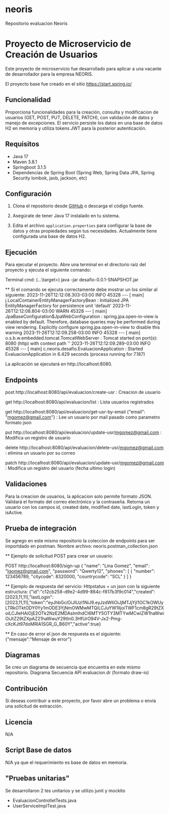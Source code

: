 # neoris
Repositorio evaluacion Neoris

# Proyecto de Microservicio de Creación de Usuarios

Este proyecto de microservicio fue desarrollado para aplicar a una vacante de desarrollador para la empresa NEORIS.

El proyecto base fue creado en el sitio https://start.spring.io/

## Funcionalidad
Proporciona funcionalidades para la creación, consulta y modificacion de usuarios (GET, POST, PUT, DELETE, PATCH), con validación de datos y manejo de excepciones. 
El servicio persiste los datos en una base de datos H2 en memoria y utiliza tokens JWT para la posterior autenticación.

## Requisitos

- Java 17
- Maven 3.8.1
- Springboot 3.1.5
- Dependencias de Spring Boot (Spring Web, Spring Data JPA, Spring Security lombok, jaxb, jackson, etc)

## Configuración

1. Clona el repositorio desde [GitHub](https://github.com/tu-usuario/tu-repo) o descarga el código fuente.

2. Asegúrate de tener Java 17 instalado en tu sistema.

3. Edita el archivo `application.properties` para configurar la base de datos y otras propiedades según tus necesidades.
   Actualmente tiene configurada una base de datos H2.

## Ejecución

Para ejecutar el proyecto. Abre una terminal en el directorio raíz del proyecto y ejecuta el siguiente comando:

Terminal cmd: (...\target>)
java -jar desafio-0.0.1-SNAPSHOT.jar


** Si el comando se ejecuta correctamente debe mostrar un los similar al siguiente:
2023-11-26T12:12:08.303-03:00  INFO 45328 --- [           main] j.LocalContainerEntityManagerFactoryBean : Initialized JPA EntityManagerFactory for persistence unit 'default'
2023-11-26T12:12:08.804-03:00  WARN 45328 --- [           main] JpaBaseConfiguration$JpaWebConfiguration : spring.jpa.open-in-view is enabled by default. Therefore, database queries may be performed during view rendering. Explicitly configure spring.jpa.open-in-view to disable this warning
2023-11-26T12:12:09.258-03:00  INFO 45328 --- [           main] o.s.b.w.embedded.tomcat.TomcatWebServer  : Tomcat started on port(s): 8080 (http) with context path ''
2023-11-26T12:12:09.289-03:00  INFO 45328 --- [           main] c.neoris.desafio.EvaluacionApplication   : Started EvaluacionApplication in 6.429 seconds (process running for 7.187)

La aplicación se ejecutará en http://localhost:8080.

## Endpoints
post http://localhost:8080/api/evaluacion/create-usr   : Creacion de usuario

get http://localhost:8080/api/evaluacion/list          : Lista usuarios registrados

get http://localhost:8080/api/evaluacion/get-usr-by-email {"email": "mgomez@gmail.com"} : Lee un usuario por mail pasado como parametro formato json

put http://localhost:8080/api/evaluacion/update-usr/mgomez@gmail.com : Modifica un registro de usuario

delete http://localhost:8080/api/evaluacion/delete-usr/mgomez@gmail.com : elimina un usuario por su correo

patch http://localhost:8080/api/evaluacion/update-usr/mgomez@gmail.com : Modifica un registro del usuario (fecha ultimo login)

## Validaciones
Para la creacion de usuarios, la aplicacion solo permite formato JSON. 
Validará el formato del correo electrónico y la contraseña. 
Retorna un usuario con los campos id, created date, modified date, lastLogin, token y isActive.

## Prueba de integración
Se agrego en este mismo repositorio la coleccion de endpoints para ser importdado en postman.
Nombre archivo: neoris.postman_collection.json

** Ejemplo de solicitud POST para crear un usuario:

POST http://localhost:8080/sign-up
{
  "name": "Lina Gomez",
  "email": "lgomez@gmail.com",
  "password": "Qwerty12",
  "phones": [
    {
      "number": 123456789,
      "citycode": 8320000,
      "countrycode": "SCL"
    }
  ]
}

** Ejemplo de respuesta del servicio: Httpstatus + un json con la siguiente estructura:
{"id":"c12cb258-d9e2-4d99-864c-f817b3f9c014","created":[2023,11,11],"lastLogin":[2023,11,11],"token":"eyJhbGciOiJIUzI1NiJ9.eyJzdWIiOiJjMTJjYjI1OC1kOWUyLTRkOTktODY0Yy1mODE3YjNmOWMwMTQiLCJuYW1lIjoiTWF1cm8gR29tZXoiLCJleHAiOjE2OTk2NzE2MDAsImlhdCI6MTY5OTY3MTYwMCwiZW1haWwiOiJtZ29tZXpAZ21haWwuY29tIn0.3HfUrO94V-Jx2-Pmg-cXcKJt97doMRlA1SGR_G_B60Y","active":true}

** En caso de error el json de respuesta es el siguiente:
{"mensaje":"Mensaje de error"}

## Diagramas
Se creo un diagrama de secuencia que encuentra en este mismo repositorio.
Diagrama Secuencia API evaluacion.dr (formato draw-io)

## Contribución
Si deseas contribuir a este proyecto, por favor abre un problema o envía una solicitud de extracción.

## Licencia
N/A

## Script Base de datos
N/A ya que el requerimiento es base de datos en memoria.

## "Pruebas unitarias" 
Se desarrollaron 2 tes unitarios y se utilizo junit y mockito
- EvaluacionControlletTests.java
- UserServiceImplTest.java







